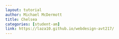 ```yaml
---
layout: tutorial
author: Michael McDermott
title: Chelsea
categories: [student-am]
link: https://laza10.github.io/webdesign-avt217/
---
```

